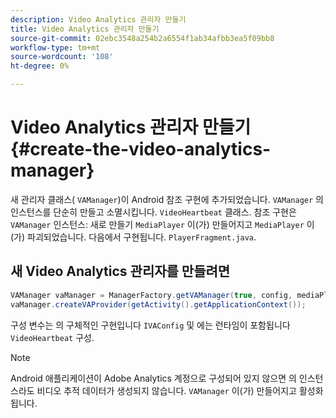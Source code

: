 ```yaml
---
description: Video Analytics 관리자 만들기
title: Video Analytics 관리자 만들기
source-git-commit: 02ebc3548a254b2a6554f1ab34afbb3ea5f09bb8
workflow-type: tm+mt
source-wordcount: '108'
ht-degree: 0%

---
```


# Video Analytics 관리자 만들기 {#create-the-video-analytics-manager}

새 관리자 클래스( `VAManager`)이 Android 참조 구현에 추가되었습니다. `VAManager` 의 인스턴스를 단순히 만들고 소멸시킵니다. `VideoHeartbeat` 클래스. 참조 구현은 `VAManager` 인스턴스: 새로 만들기 `MediaPlayer` 이(가) 만들어지고 `MediaPlayer` 이(가) 파괴되었습니다. 다음에서 구현됩니다. `PlayerFragment.java`.

## 새 Video Analytics 관리자를 만들려면

```java
VAManager vaManager = ManagerFactory.getVAManager(true, config, mediaPlayer);  
vaManager.createVAProvider(getActivity().getApplicationContext()); 
```

구성 변수는 의 구체적인 구현입니다 `IVAConfig` 및 에는 런타임이 포함됩니다 `VideoHeartbeat` 구성.

>[!NOTE]
>
>Android 애플리케이션이 Adobe Analytics 계정으로 구성되어 있지 않으면 의 인스턴스라도 비디오 추적 데이터가 생성되지 않습니다. `VAManager` 이(가) 만들어지고 활성화됩니다.
